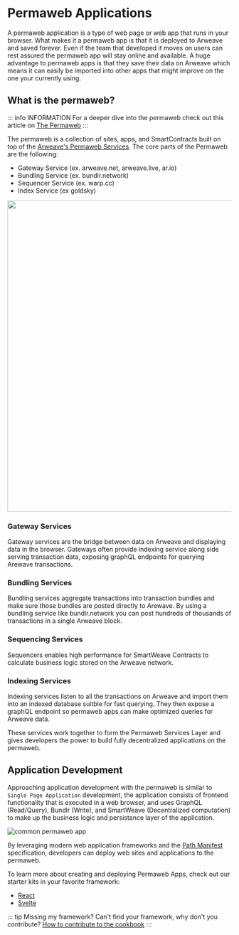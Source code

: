 # Permaweb Applications

A permaweb application is a type of web page or web app that runs in your browser. What makes it a permaweb app is that it is deployed to Arweave and saved forever. Even if the team that developed it moves on users can rest assured the permaweb app will stay online and available. A huge advantage to permaweb apps is that they save their data on Arweave which means it can easily be imported into other apps that might improve on the one your currently using.

## What is the permaweb?

::: info INFORMATION
For a deeper dive into the permaweb check out this article on [The Permaweb](./permaweb.md)
:::

The permaweb is a collection of sites, apps, and SmartContracts built on top of the [Arweave's Permaweb Services](./permaweb.md). The core parts of the Permaweb are the following:

* Gateway Service (ex. arweave.net, arweave.live, ar.io)
* Bundling Service (ex. bundlr.network)
* Sequencer Service (ex. warp.cc)
* Index Service (ex goldsky)

<img src="https://arweave.net/xzg9H90vvfLFxc67Z_c9tWilFTz32gKnKNF6JqbTeRc" width="700">

### Gateway Services

Gateway services are the bridge between data on Arweave and displaying data in the browser. Gateways often provide indexing service along side serving transaction data, exposing graphQL endpoints for querying Arewave transactions. 

### Bundling Services 

Bundling services aggregate transactions into transaction bundles and make sure those bundles are posted directly to Arewave. By using a bundling service like bundlr.network you can post hundreds of thousands of transactions in a single Arweave block.

### Sequencing Services

Sequencers enables high performance for SmartWeave Contracts to calculate business logic stored on the Arweave network.

### Indexing Services
Indexing services listen to all the transactions on Arweave and import them into an indexed database suitble for fast querying. They then expose
a graphQL endpoint so permaweb apps can make optimized queries for Arweave data.

These services work together to form the Permaweb Services Layer and gives developers the power to build fully decentralized applications on the permaweb.

## Application Development

Approaching application development with the permaweb is similar to `Single Page Application` development, the application consists of frontend functionality that is executed in a web browser, and uses GraphQL (Read/Query), Bundlr (Write), and SmartWeave (Decentralized computation) to make up the business logic and persistance layer of the application. 

![common permaweb app](https://arweave.net/UjbgAk8duudDc97lOYIt7rBVtRHp2Z9F6Ua5OcvwNCk/)

By leveraging modern web application frameworks and the [Path Manifest](./manifests.md) specification, developers can deploy web sites and applications to the permaweb.

To learn more about creating and deploying Permaweb Apps, check out our starter kits in your favorite framework:

* [React](../kits/react/index.md)
* [Svelte](../kits/svelte/index.md)

::: tip Missing my framework?
Can't find your framework, why don't you contribute? [How to contribute to the cookbook](../getting-started/contributing.md)
:::
